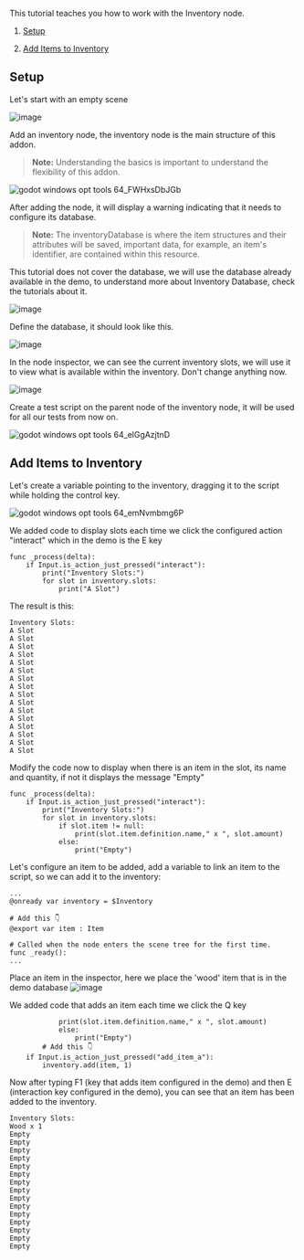This tutorial teaches you how to work with the Inventory node.

1. [Setup](https://github.com/expressobits/inventory-system/wiki/Inventory-Node#setup)

2. [Add Items to Inventory](https://github.com/expressobits/inventory-system/wiki/Inventory-Node#Add-items-to-inventory)

## Setup

Let's start with an empty scene

![image](https://github.com/expressobits/inventory-system/assets/1673249/73f81121-2288-46d6-b38c-2cf2d3ce63a3)

Add an inventory node, the inventory node is the main structure of this addon.

> **Note:** Understanding the basics is important to understand the flexibility of this addon.

![godot windows opt tools 64_FWHxsDbJGb](https://github.com/expressobits/inventory-system/assets/1673249/29e461a7-fa7e-474a-a89c-2525d0a103cc)

After adding the node, it will display a warning indicating that it needs to configure its database.

> **Note:** The inventoryDatabase is where the item structures and their attributes will be saved, important data, for example, an item's identifier, are contained within this resource.

This tutorial does not cover the database, we will use the database already available in the demo, to understand more about Inventory Database, check the tutorials about it.

![image](https://github.com/expressobits/inventory-system/assets/1673249/a87dd6b1-308c-4712-9483-266e8ae2b836)

Define the database, it should look like this.

![image](https://github.com/expressobits/inventory-system/assets/1673249/2cc35878-e94f-44d9-81f6-14c087b4458a)

In the node inspector, we can see the current inventory slots, we will use it to view what is available within the inventory. Don't change anything now.

![image](https://github.com/expressobits/inventory-system/assets/1673249/2c76aa84-34bc-46c3-8d1e-7fda7c2a38a5)

Create a test script on the parent node of the inventory node, it will be used for all our tests from now on.

![godot windows opt tools 64_elGgAzjtnD](https://github.com/expressobits/inventory-system/assets/1673249/b62be47d-67b6-4516-8183-e5a77fd02493)

## Add Items to Inventory

Let's create a variable pointing to the inventory, dragging it to the script while holding the control key.

![godot windows opt tools 64_emNvmbmg6P](https://github.com/expressobits/inventory-system/assets/1673249/80ee0177-c02c-43d4-bf9f-f19bbd2b9782)

We added code to display slots each time we click the configured action "interact" which in the demo is the E key
```gdscript title="add_items.gd" linenums="1"
func _process(delta):
	if Input.is_action_just_pressed("interact"):
		print("Inventory Slots:")
		for slot in inventory.slots:
			print("A Slot")
```

The result is this:
```
Inventory Slots:
A Slot
A Slot
A Slot
A Slot
A Slot
A Slot
A Slot
A Slot
A Slot
A Slot
A Slot
A Slot
A Slot
A Slot
A Slot
A Slot
```

Modify the code now to display when there is an item in the slot, its name and quantity, if not it displays the message "Empty"
```gdscript title="add_items.gd" linenums="1"
func _process(delta):
	if Input.is_action_just_pressed("interact"):
		print("Inventory Slots:")
		for slot in inventory.slots:
			if slot.item != null:
				print(slot.item.definition.name," x ", slot.amount)
			else:
				print("Empty")
```

Let's configure an item to be added, add a variable to link an item to the script, so we can add it to the inventory:
```gdscript title="add_items.gd" linenums="1"
...
@onready var inventory = $Inventory

# Add this 👇
@export var item : Item

# Called when the node enters the scene tree for the first time.
func _ready():
...
```

Place an item in the inspector, here we place the 'wood' item that is in the demo database
![image](https://github.com/expressobits/inventory-system/assets/1673249/ddda5ce5-1d37-4373-8e90-9f4b299c2200)


We added code that adds an item each time we click the Q key
```gdscript title="add_items.gd" linenums="1"
			print(slot.item.definition.name," x ", slot.amount)
			else:
				print("Empty")
        # Add this 👇
	if Input.is_action_just_pressed("add_item_a"):
		inventory.add(item, 1)
```

Now after typing F1 (key that adds item configured in the demo) and then E (interaction key configured in the demo), you can see that an item has been added to the inventory.
```
Inventory Slots:
Wood x 1
Empty
Empty
Empty
Empty
Empty
Empty
Empty
Empty
Empty
Empty
Empty
Empty
Empty
Empty
Empty
```
